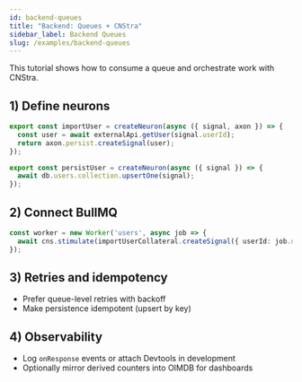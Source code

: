 ```yaml
---
id: backend-queues
title: "Backend: Queues + CNStra"
sidebar_label: Backend Queues
slug: /examples/backend-queues
---
```


This tutorial shows how to consume a queue and orchestrate work with CNStra.

## 1) Define neurons

```ts
export const importUser = createNeuron(async ({ signal, axon }) => {
  const user = await externalApi.getUser(signal.userId);
  return axon.persist.createSignal(user);
});

export const persistUser = createNeuron(async ({ signal }) => {
  await db.users.collection.upsertOne(signal);
});
```

## 2) Connect BullMQ

```ts
const worker = new Worker('users', async job => {
  await cns.stimulate(importUserCollateral.createSignal({ userId: job.data.id }));
});
```

## 3) Retries and idempotency

- Prefer queue-level retries with backoff
- Make persistence idempotent (upsert by key)

## 4) Observability

- Log `onResponse` events or attach Devtools in development
- Optionally mirror derived counters into OIMDB for dashboards
